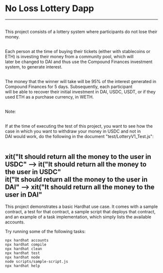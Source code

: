 # No Loss Lottery Dapp

---------------------------------------------------------------------------------------------------------
<br>
This project consists of a lottery system where participants do not lose their money. <br><br>

Each person at the time of buying their tickets (either with stablecoins or ETH) is investing their money from a community pool, which will <br>
later be changed to DAI and thus use the Compound Finances investment system, to generate interest. <br><br>

The money that the winner will take will be 95% of the interest generated in Compound Finances for 5 days. Subsequently, each participant <br>
will be able to recover their initial investment in DAI, USDC, USDT, or if they used ETH as a purchase currency, in WETH. <br><br>

Note: <br><br>

If at the time of executing the test of this project, you want to see how the case in which you want to withdraw your money in USDC and not in <br>
DAI would work, do the following in the document "test/LotteryV1_Test.js": <br><br>

xit("It should return all the money to the user in USDC" --> it("It should return all the money to the user in USDC" <br>
it("It should return all the money to the user in DAI" --> xit("It should return all the money to the user in DAI"
<br>
---------------------------------------------------------------------------------------------------------

This project demonstrates a basic Hardhat use case. It comes with a sample contract, a test for that contract, a sample script that deploys that contract, and an example of a task implementation, which simply lists the available accounts.

Try running some of the following tasks:

```shell
npx hardhat accounts
npx hardhat compile
npx hardhat clean
npx hardhat test
npx hardhat node
node scripts/sample-script.js
npx hardhat help
```
